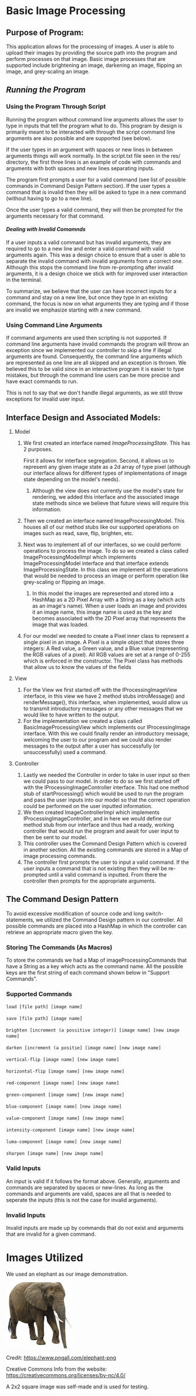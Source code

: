 # Basic Image Processing

## Purpose of Program:

This application allows for the processing of images. A user is able to upload their images by 
providing the source path into the program and perform processes on that image. Basic image 
processes that are supported include brightening an image, darkening an image, flipping an image,
and grey-scaling an image.

## _**Running the Program**_

### Using the Program Through Script

Running the program without command line arguments allows the user to type in inputs that tell
the program what to do. This program by design is primarily meant to be interacted with through 
the script command line arguments are also possible and are supported (see below).

If the user types in an argument with spaces or new lines in between arguments things will work 
normally. In the script.txt file seen in the res/ directory, the first three lines is an example 
of code with commands and arguments with both spaces and new lines separating inputs.

The program first prompts a user for a valid command (see list of possible commands in Command 
Design Pattern section). If the user types a command that is invalid then they will be asked to 
type in a new command (without having to go to a new line). 

Once the user types a valid command, they will then be prompted for the arguments necessary for 
that command.

#### _**Dealing with Invalid Comamnds**_

If a user inputs a valid command but has invalid arguments, they 
are required to go to a new line and enter a valid command with valid arguments again. This was 
a design choice to ensure that a user is able to separate the invalid command with invalid 
arguments from a correct one. Although this stops the command line from re-prompting after 
invalid arguments, it is a design choice we stick with for improved user interaction in the 
terminal.

To summarize, we believe that the user can have incorrect inputs for a command and stay on a new 
line, but once they type in an existing command, the focus is now on what arguments they are 
typing and if those are invalid we emphasize starting with a new command.

### Using Command Line Arguments

If command arguments are used then scripting is not supported. If command line arguments have 
invalid commands the program will throw an exception since we implemented our controller to skip 
a line if illegal arguments are found. Consequently, the command line arguments which are 
represented as one line are all skipped and an exception is thrown. We believed this to be valid 
since in an interactive program it is easier to type mistakes, but through the command line 
users can be more precise and have exact commands to run. 

This is not to say that we don't handle illegal arguments, as we still throw exceptions for 
invalid user input. 

## Interface Design and Associated Models:

1. Model
   1. We first created an interface named _ImageProcessingState_. This has 2 purposes.

         First it 
         allows for interface segregation. Second, it allows us to represent any given 
      image 
         state as a 2d array of type pixel (although our interface allows for different types of 
         implementations of image state depending on the model's needs). 
         1. Although the view does not currently use the model's state for rendering, we added this 
            interface and the associated image state methods since we believe that future views 
            will require this information. 
   2. Then we created an interface named ImageProcessingModel. This houses all of our
         method stubs like our supported operations on images such as read, save, flip, brighten,
      etc.
   3. Next was to implement all of our interfaces, so we could perform operations to process the
         image. To do so we created a class called ImageProcessingModelImpl which implements 
         ImageProcessingModel interface and that interface extends ImageProcessingState. In this 
         class we implement all the operations that would be needed to process an image or 
         perform operation like grey-scaling or flipping an image.
      1. In this model the images are represented and stored into a HashMap as a 2D Pixel Array 
         with a String as a key (which acts as an image's name). When a user loads an image and 
         provides it an image name, this image name is used as the key and becomes associated 
         with the 2D Pixel array that represents the image that was loaded.
   4. For our model we needed to create a Pixel inner class to represent a single pixel in an 
      image. A Pixel is a simple object that stores three integers: A Red value, a Green value, 
      and a Blue value (representing the RGB values of a pixel). All RGB values are set at a 
      range of 0-255 which is enforced in the constructor. 
      The Pixel class has methods that 
      allow us to know the values of the fields 

2. View
   1. For the View we first started off with the IProcessingImageView interface, in this view we
         have 2 method stubs introMessage() and renderMessage(), this interface, when implemented, 
         would allow us to transmit introductory messages or any other messages that we would like 
         to have written to the output.
   2. For the implementation we created a class called BasicImageProcessingView which implements
         our IProcessingImage interface. With this we could finally render an introductory 
         message, welcoming the user to our program and we could also render messages to the output 
         after a user has successfully (or unsuccessfully) used a command. 

3. Controller
   1. Lastly we needed the Controller in order to take in user input so then we could pass to
         our model. In order to do so we first started off with the IProcessingImageController 
         interface. This had one method stub of startProcessing() which would be used to 
         run the program and pass the user inputs into our model so that the correct operation 
         could be performed on the user inputted information. 
   2. We then created ImageControllerImpl which implements IProcessingImageController, and in 
      here we would define our method stub from our interface and thus had a ready, working 
      controller that would run the program and await for user input to then be sent to our model.
   3. This controller uses the Command Design Pattern which is covered in another section. All the 
      existing commands are stored in a Map of image processing commands.
   4. The controller first prompts the user to input a valid command. If the user inputs a 
      command that is not existing then they will be re-prompted until a valid command is 
      inputted. From there the controller then prompts for the appropriate arguments. 



## The Command Design Pattern

To avoid excessive modification of source code and long switch-statements, we utilized the 
Command Design pattern in our controller. All possible commands are placed into a HashMap in 
which the controller can retrieve an appropriate macro given the key.

### Storing The Commands (As Macros)
To store the commands we had a Map of imageProcessingCommands that have a String as a key which 
acts as the command name. All the possible keys are the first string of each command shown 
below in "Support Commands". 

### Supported Commands
    load [file path] [image name]

    save [file path] [image name]

    brighten [increment (a possitive integer)] [image name] [new image name]

    darken [increment (a positie] [image name] [new image name]

    vertical-flip [image name] [new image name]

    horizontal-flip [image name] [new image name]

    red-component [image name] [new image name]

    green-component [image name] [new image name]

    blue-component [image name] [new image name]

    value-component [image name] [new image name]

    intensity-component [image name] [new image name]

    luma-component [image name] [new image name]

    sharpen [image name] [new image name]


### Valid Inputs

An input is valid if it follows the format above. Generally, arguments and commands are 
separated by spaces or new-lines. As long as the commands and arguments are valid, spaces are 
all that is needed to seperate the inputs (this is not the case for invalid arguments).

### Invalid Inputs

Invalid inputs are made up by commands that do not exist and arguments that are invalid for a 
given command. 

# Images Utilized

We used an elephant as our image demonstration.

![elephant image](elephant.png)

Credit: https://www.pngall.com/elephant-png

Creative Commons Info from the website: https://creativecommons.org/licenses/by-nc/4.0/

A 2x2 square image was self-made and is used for testing.
